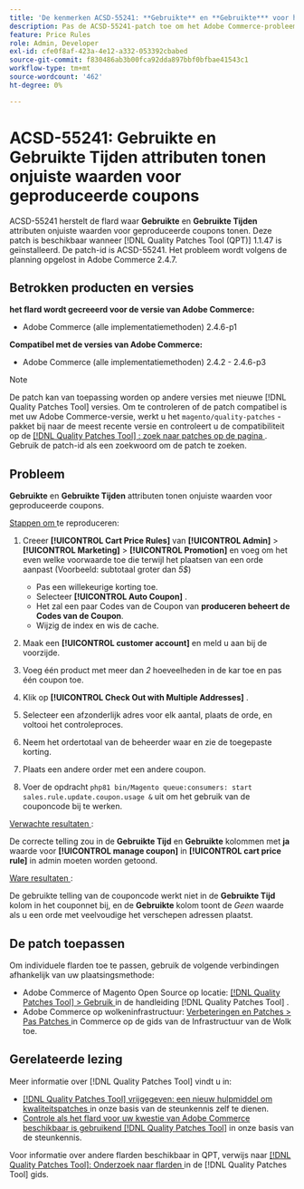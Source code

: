 ```yaml
---
title: 'De kenmerken ACSD-55241: **Gebruikte** en **Gebruikte*** voor het weergeven van onjuiste waarden voor gegenereerde coupons'
description: Pas de ACSD-55241-patch toe om het Adobe Commerce-probleem op te lossen waarbij de kenmerken **Used** en **Times Used** onjuiste waarden weergeven voor gegenereerde coupons
feature: Price Rules
role: Admin, Developer
exl-id: cfe0f8af-423a-4e12-a332-053392cbabed
source-git-commit: f830486ab3b00fca92dda897bbf0bfbae41543c1
workflow-type: tm+mt
source-wordcount: '462'
ht-degree: 0%

---
```


# ACSD-55241: **Gebruikte** en **Gebruikte Tijden** attributen tonen onjuiste waarden voor geproduceerde coupons

ACSD-55241 herstelt de flard waar **Gebruikte** en **Gebruikte Tijden** attributen onjuiste waarden voor geproduceerde coupons tonen. Deze patch is beschikbaar wanneer [!DNL Quality Patches Tool (QPT)] 1.1.47 is geïnstalleerd. De patch-id is ACSD-55241. Het probleem wordt volgens de planning opgelost in Adobe Commerce 2.4.7.

## Betrokken producten en versies

**het flard wordt gecreeerd voor de versie van Adobe Commerce:**

* Adobe Commerce (alle implementatiemethoden) 2.4.6-p1

**Compatibel met de versies van Adobe Commerce:**

* Adobe Commerce (alle implementatiemethoden) 2.4.2 - 2.4.6-p3

>[!NOTE]
>
>De patch kan van toepassing worden op andere versies met nieuwe [!DNL Quality Patches Tool] versies. Om te controleren of de patch compatibel is met uw Adobe Commerce-versie, werkt u het `magento/quality-patches` -pakket bij naar de meest recente versie en controleert u de compatibiliteit op de [[!DNL Quality Patches Tool] : zoek naar patches op de pagina ](https://experienceleague.adobe.com/tools/commerce-quality-patches/index.html) . Gebruik de patch-id als een zoekwoord om de patch te zoeken.

## Probleem

**Gebruikte** en **Gebruikte Tijden** attributen tonen onjuiste waarden voor geproduceerde coupons.

<u> Stappen om </u> te reproduceren:

1. Creeer **[!UICONTROL Cart Price Rules]** van **[!UICONTROL Admin]** > **[!UICONTROL Marketing]** > **[!UICONTROL Promotion]** en voeg om het even welke voorwaarde toe die terwijl het plaatsen van een orde aanpast (Voorbeeld: subtotaal groter dan *5$*)

   * Pas een willekeurige korting toe.
   * Selecteer **[!UICONTROL Auto Coupon]** .
   * Het zal een paar Codes van de Coupon van **produceren beheert de Codes van de Coupon**.
   * Wijzig de index en wis de cache.

1. Maak een **[!UICONTROL customer account]** en meld u aan bij de voorzijde.
1. Voeg één product met meer dan *2* hoeveelheden in de kar toe en pas één coupon toe.
1. Klik op **[!UICONTROL Check Out with Multiple Addresses]** .
1. Selecteer een afzonderlijk adres voor elk aantal, plaats de orde, en voltooi het controleproces.
1. Neem het ordertotaal van de beheerder waar en zie de toegepaste korting.
1. Plaats een andere order met een andere coupon.
1. Voer de opdracht `php81 bin/Magento queue:consumers: start sales.rule.update.coupon.usage &` uit om het gebruik van de couponcode bij te werken.

<u> Verwachte resultaten </u>:

De correcte telling zou in de **Gebruikte Tijd** en **Gebruikte** kolommen met **ja** waarde voor **[!UICONTROL manage coupon]** in **[!UICONTROL cart price rule]** in admin moeten worden getoond.

<u> Ware resultaten </u>:

De gebruikte telling van de couponcode werkt niet in de **Gebruikte Tijd** kolom in het couponnet bij, en de **Gebruikte** kolom toont de *Geen* waarde als u een orde met veelvoudige het verschepen adressen plaatst.

## De patch toepassen

Om individuele flarden toe te passen, gebruik de volgende verbindingen afhankelijk van uw plaatsingsmethode:

* Adobe Commerce of Magento Open Source op locatie: [[!DNL Quality Patches Tool]  > Gebruik ](https://experienceleague.adobe.com/docs/commerce-operations/tools/quality-patches-tool/usage.html) in de handleiding [!DNL Quality Patches Tool] .
* Adobe Commerce op wolkeninfrastructuur: [ Verbeteringen en Patches > Pas Patches ](https://experienceleague.adobe.com/docs/commerce-cloud-service/user-guide/develop/upgrade/apply-patches.html) in Commerce op de gids van de Infrastructuur van de Wolk toe.

## Gerelateerde lezing

Meer informatie over [!DNL Quality Patches Tool] vindt u in:

* [[!DNL Quality Patches Tool]  vrijgegeven: een nieuw hulpmiddel om kwaliteitspatches ](/help/announcements/adobe-commerce-announcements/magento-quality-patches-released-new-tool-to-self-serve-quality-patches.md) in onze basis van de steunkennis zelf te dienen.
* [ Controle als het flard voor uw kwestie van Adobe Commerce beschikbaar is gebruikend  [!DNL Quality Patches Tool]](/help/support-tools/patches-available-in-qpt-tool/check-patch-for-magento-issue-with-magento-quality-patches.md) in onze basis van de steunkennis.

Voor informatie over andere flarden beschikbaar in QPT, verwijs naar [[!DNL Quality Patches Tool]: Onderzoek naar flarden ](https://experienceleague.adobe.com/tools/commerce-quality-patches/index.html) in de [!DNL Quality Patches Tool] gids.
